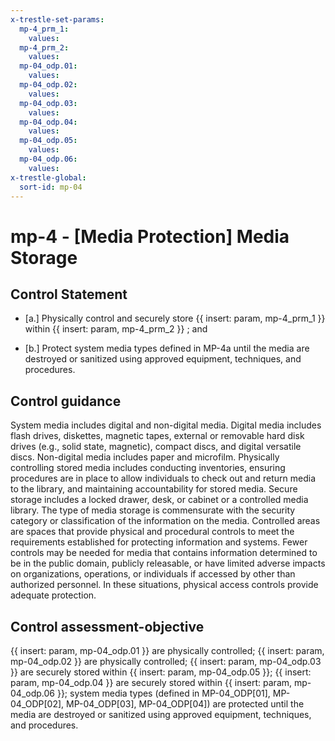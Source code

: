 ```yaml
---
x-trestle-set-params:
  mp-4_prm_1:
    values:
  mp-4_prm_2:
    values:
  mp-04_odp.01:
    values:
  mp-04_odp.02:
    values:
  mp-04_odp.03:
    values:
  mp-04_odp.04:
    values:
  mp-04_odp.05:
    values:
  mp-04_odp.06:
    values:
x-trestle-global:
  sort-id: mp-04
---
```


# mp-4 - \[Media Protection\] Media Storage

## Control Statement

- \[a.\] Physically control and securely store {{ insert: param, mp-4_prm_1 }} within {{ insert: param, mp-4_prm_2 }} ; and

- \[b.\] Protect system media types defined in MP-4a until the media are destroyed or sanitized using approved equipment, techniques, and procedures.

## Control guidance

System media includes digital and non-digital media. Digital media includes flash drives, diskettes, magnetic tapes, external or removable hard disk drives (e.g., solid state, magnetic), compact discs, and digital versatile discs. Non-digital media includes paper and microfilm. Physically controlling stored media includes conducting inventories, ensuring procedures are in place to allow individuals to check out and return media to the library, and maintaining accountability for stored media. Secure storage includes a locked drawer, desk, or cabinet or a controlled media library. The type of media storage is commensurate with the security category or classification of the information on the media. Controlled areas are spaces that provide physical and procedural controls to meet the requirements established for protecting information and systems. Fewer controls may be needed for media that contains information determined to be in the public domain, publicly releasable, or have limited adverse impacts on organizations, operations, or individuals if accessed by other than authorized personnel. In these situations, physical access controls provide adequate protection.

## Control assessment-objective

{{ insert: param, mp-04_odp.01 }} are physically controlled;
{{ insert: param, mp-04_odp.02 }} are physically controlled;
{{ insert: param, mp-04_odp.03 }} are securely stored within {{ insert: param, mp-04_odp.05 }};
{{ insert: param, mp-04_odp.04 }} are securely stored within {{ insert: param, mp-04_odp.06 }};
system media types (defined in MP-04_ODP[01], MP-04_ODP[02], MP-04_ODP[03], MP-04_ODP[04]) are protected until the media are destroyed or sanitized using approved equipment, techniques, and procedures.
